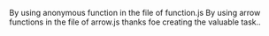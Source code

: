 By using anonymous function in the file of function.js
By using arrow functions in the file of arrow.js
thanks foe creating the valuable task..
